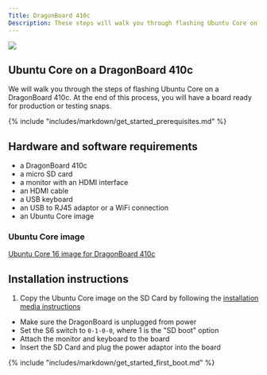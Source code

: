```yaml
---
Title: DragonBoard 410c
Description: These steps will walk you through flashing Ubuntu Core on a DragonBoard 410c.
---
```


![](http://i.imgur.com/Hd2gRBo.png)

## Ubuntu Core on a DragonBoard 410c

We will walk you through the steps of flashing Ubuntu Core on a DragonBoard 410c. At the end of this process, you will have a board ready for production or testing snaps.

{% include "includes/markdown/get_started_prerequisites.md" %}

## Hardware and software requirements

  * a DragonBoard 410c
  * a micro SD card
  * a monitor with an HDMI interface
  * an HDMI cable
  * a USB keyboard
  * an USB to RJ45 adaptor or a WiFi connection
  * an Ubuntu Core image

### Ubuntu Core image

[Ubuntu Core 16 image for DragonBoard 410c](http://cdimage.ubuntu.com/ubuntu-core/16/stable/ubuntu-core-16-dragonboard-410c.img.xz)

## Installation instructions

 1. Copy the Ubuntu Core image on the SD Card by following the [installation media instructions](/core/get-started/installation-medias)
 * Make sure the DragonBoard is unplugged from power
 * Set the S6 switch to `0-1-0-0`, where 1 is the "SD boot" option
 * Attach the monitor and keyboard to the board
 * Insert the SD Card and plug the power adaptor into the board

{% include "includes/markdown/get_started_first_boot.md" %}
